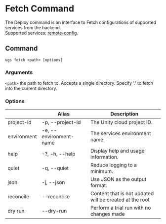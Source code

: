 # Fetch Command

The Deploy command is an interface to Fetch configurations of supported services from the backend.<br/>
Supported services: [remote-config].

## Command

```
ugs fetch <path> [options]
```

### Arguments

`<path>` the path to fetch to. Accepts a single directory. Specify '.' to fetch into the current
directory.

### Options

|             | Alias                  | Description                             		         |
| ----------- | ---------------------- |---------------------------------------------------------|
| project-id  | -p, --project-id       | The Unity cloud project ID.             		         |
| environment | -e, --environment-name | The services environment name.          		         |
| help        | -?, -h, --help         | Display help and usage information.     		         |
| quiet       | -q, --quiet            | Reduce logging to a minimum.                            |
| json        | -j, --json             | Use JSON as the output format.                          |
| reconcile   | --reconcile            | Content that is not updated will be created at the root |
| dry run     | --dry-run              | Perform a trial run with no changes made   |

[remote-config]: module-remote-config.md

[cloud-code]: module-cloud-code.md
